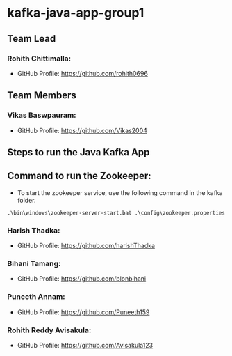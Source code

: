 # kafka-java-app-group1

## Team Lead
### Rohith Chittimalla:
- GitHub Profile: https://github.com/rohith0696

## Team Members

### Vikas Baswpauram:
- GitHub Profile: https://github.com/Vikas2004

## Steps to run the Java Kafka App

## Command to run the Zookeeper:

- To start the zookeeper service, use the following command in the kafka folder.

```
.\bin\windows\zookeeper-server-start.bat .\config\zookeeper.properties
```

### Harish Thadka:
- GitHub Profile: https://github.com/harishThadka

### Bihani Tamang:
- GitHub Profile: https://github.com/blonbihani

### Puneeth Annam:
- GitHub Profile: https://github.com/Puneeth159

### Rohith Reddy Avisakula:
- GitHub Profile: https://github.com/Avisakula123


